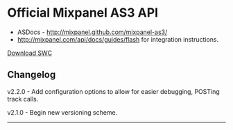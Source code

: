 Official Mixpanel AS3 API
=========================

 * ASDocs - http://mixpanel.github.com/mixpanel-as3/
 * http://mixpanel.com/api/docs/guides/flash for integration instructions.

[Download SWC](https://github.com/mixpanel/mixpanel-as3/raw/master/bin/mixpanel-as3-lib.swc)

Changelog
---------

v2.2.0 - Add configuration options to allow for easier debugging, POSTing track calls.

v2.1.0 - Begin new versioning scheme.

------------------------------------------------------------------

